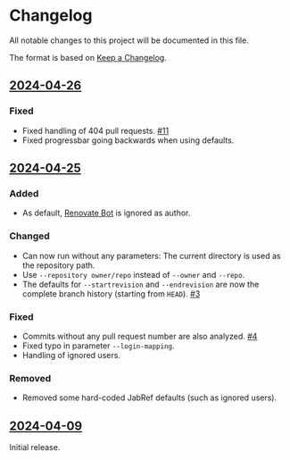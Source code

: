# Changelog

All notable changes to this project will be documented in this file.

The format is based on [Keep a Changelog](https://keepachangelog.com/en/1.0.0/).

## [2024-04-26]

### Fixed

- Fixed handling of 404 pull requests. [#11](https://github.com/koppor/github-contributors-list/issues/11)
- Fixed progressbar going backwards when using defaults.

## [2024-04-25]

### Added

- As default, [Renovate Bot](https://www.mend.io/renovate/) is ignored as author.

### Changed

- Can now run without any parameters: The current directory is used as the repository path.
- Use `--repository owner/repo` instead of `--owner` and `--repo`.
- The defaults for `--startrevision` and `--endrevision` are now the complete branch history (starting from `HEAD`). [#3](https://github.com/koppor/github-contributors-list/issues/3)

### Fixed

- Commits without any pull request number are also analyzed. [#4](https://github.com/koppor/github-contributors-list/issues/4)
- Fixed typo in parameter `--login-mapping`.
- Handling of ignored users.

### Removed

- Removed some hard-coded JabRef defaults (such as ignored users).

## [2024-04-09]

Initial release.

[2024-04-26]: https://github.com/koppor/github-contributors-list/compare/2024-04-25...2024-04-26
[2024-04-25]: https://github.com/koppor/github-contributors-list/compare/2024-04-09...2024-04-25
[2024-04-09]: https://github.com/koppor/github-contributors-list/releases/tag/2024-04-09
